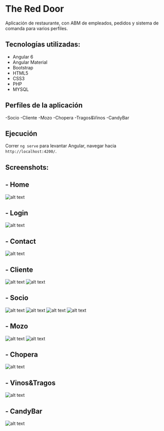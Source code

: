 # The Red Door
Aplicación de restaurante, con ABM de empleados, pedidos y sistema de comanda para varios perfiles.


## Tecnologías utilizadas:
- Angular 6
- Angular Material
- Bootstrap
- HTML5
- CSS3
- PHP 
- MYSQL

## Perfiles de la aplicación

-Socio
-Cliente
-Mozo
-Chopera
-Tragos&Vinos
-CandyBar

## Ejecución
Correr `ng serve` para levantar Angular, navegar hacia `http://localhost:4200/`.

## Screenshots:

## - Home
![alt text](Screenshots/Home.png)

## - Login 
![alt text](Screenshots/Login.png)

## - Contact
![alt text](Screenshots/Contact.png)

## - Cliente
![alt text](Screenshots/Cliente1.png)
![alt text](Screenshots/Cliente2.png)

## - Socio 
![alt text](Screenshots/Socio1.png)
![alt text](Screenshots/Socio2.png)
![alt text](Screenshots/Socio3.png)
![alt text](Screenshots/Socio4.png)

## - Mozo 
![alt text](Screenshots/Mozo1.png)
![alt text](Screenshots/Mozo2.png)

## - Chopera 
![alt text](Screenshots/Chopera.png)

## - Vinos&Tragos 
![alt text](Screenshots/VinosTragos.png)

## - CandyBar 
![alt text](/Screenshots/CandyBar.png)

